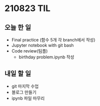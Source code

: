 # 210823 TIL

## 오늘 한 일
- Final practice (함수 5개 각 branch에서 작성)
- Jupyter notebook with git bash
- Code review(팀플)
	- birthday problem.ipynb 작성

## 내일 할 일
- git 마지막 수업
- 블로그 만들기
- ipynb 파일 마무리

